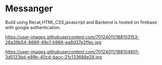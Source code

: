 # Messanger
Build using Recat,HTML,CSS,javascript  and Backend is hosted on firebase with google authentication.

https://user-images.githubusercontent.com/70124011/188103153-28a39b54-8689-49c1-b966-ea8d37e2ffec.jpg




https://user-images.githubusercontent.com/70124011/188104801-3d5123bd-e89b-40cd-bacc-21c133688e28.jpg
